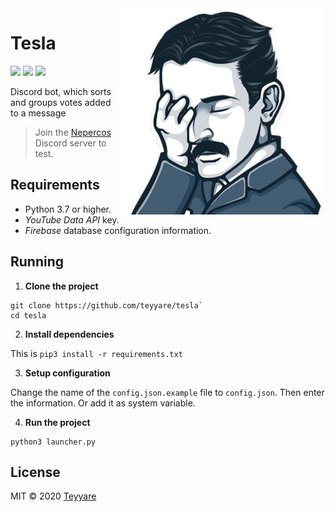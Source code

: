 <img src="images/tesla.png" width="330" align="right">

# Tesla

<p>
  <img src="https://img.shields.io/badge/python-3.7+-blue">
  <img src="https://img.shields.io/badge/discord-py-green">
  <img src="https://img.shields.io/badge/code%20style-black-black">
</p>

Discord bot, which sorts and groups votes added to a message
> Join the [Nepercos](https://discord.gg/UwHQq6U) Discord server to test.

## Requirements

- Python 3.7 or higher.
- *YouTube Data API* key.
- *Firebase* database configuration information.

## Running

1. **Clone the project**

```
git clone https://github.com/teyyare/tesla`
cd tesla
```

2. **Install dependencies**

This is `pip3 install -r requirements.txt`

3. **Setup configuration**

Change the name of the `config.json.example` file to `config.json`. Then enter the information. Or add it as system variable.

4. **Run the project**

```
python3 launcher.py
```

## License

MIT © 2020 [Teyyare](LICENSE)